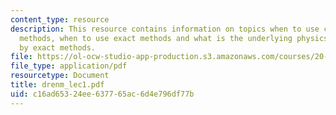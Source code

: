 ```yaml
---
content_type: resource
description: This resource contains information on topics when to use computational
  methods, when to use exact methods and what is the underlying physics models used
  by exact methods.
file: https://ol-ocw-studio-app-production.s3.amazonaws.com/courses/20-181-computation-for-biological-engineers-fall-2006/c16ad65324ee637765ac6d4e796df77b_drenm_lec1.pdf
file_type: application/pdf
resourcetype: Document
title: drenm_lec1.pdf
uid: c16ad653-24ee-6377-65ac-6d4e796df77b
---
```

